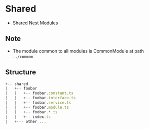 # Shared
- Shared Nest Modules

## Note
- The module common to all modules is CommonModule at path `../common`

## Structure
```js
+-- shared
|   +-- foobar
|   |   +-- foobar.constant.ts
|   |   +-- foobar.interface.ts
|   |   +-- foobar.service.ts
|   |   +-- foobar.module.ts
|   |   +-- foobar.*.ts
|   |   +-- index.ts
|   +--- other ...
```
